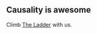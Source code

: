 ## Causality is awesome

Climb [The Ladder](https://causalityforcomputervision.github.io/) with us.
